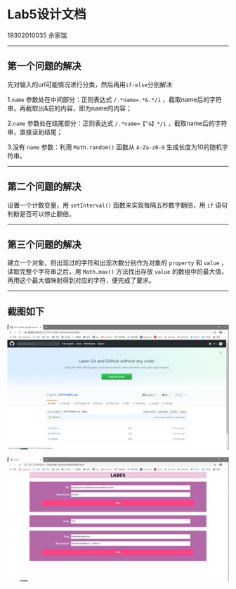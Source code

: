 # Lab5设计文档
19302010035 佘家瑞

----------

## 第一个问题的解决
先对输入的url可能情况进行分类，然后再用`if-else`分别解决

1.`name` 参数处在中间部分：正则表达式 `/.*name=.*&.*/i` ，截取name后的字符串，再截取出&前的内容，即为name的内容；

2.`name` 参数处在结尾部分：正则表达式 `/.*name=【^&】*/i` ，截取name后的字符串，直接读到结尾；

3.没有 `name` 参数：利用 `Math.random()` 函数从 `A-Za-z0-9` 生成长度为10的随机字符串。

----------

## 第二个问题的解决
设置一个计数变量，用 `setInterval()` 函数来实现每隔五秒数字翻倍，用 `if` 语句判断是否可以停止翻倍。

----------

## 第三个问题的解决
建立一个对象，将出现过的字符和出现次数分别作为对象的 `property` 和 `value` ，读取完整个字符串之后，用 `Math.max()` 方法找出存放 `value` 的数组中的最大值，再用这个最大值映射得到对应的字符，便完成了要求。

----------

## 截图如下
![git仓库截图](git.png)

![网页效果截图](web.png)
